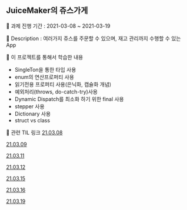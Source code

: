 ## JuiceMaker의 쥬스가게

📅 과제 진행 기간 : 2021-03-08 ~ 2021-03-19

📕 Description : 여러가지 쥬스를 주문할 수 있으며, 재고 관리까지 수행할 수 있는 App

📗 이 프로젝트를 통해서 학습한 내용

- SingleTon을 통한 타입 사용
- enum의 연산프로퍼티 사용
- 읽기전용 프로퍼티 사용(은닉화, 캡슐화 개념)
- 예외처리(throws, do-catch-try)사용
- Dynamic Dispatch를 최소화 하기 위한 final 사용
- stepper 사용
- Dictionary 사용
- struct vs class

🔑 관련 TIL 링크
[21.03.08](https://velog.io/@leeyoungwoozz/TIL-2021.03.09-Mon)

[21.03.09](https://velog.io/@leeyoungwoozz/TIL-2021.03.10-Wed)

[21.03.11](https://velog.io/@leeyoungwoozz/TIL-2021.03.11-Thu)

[21.03.12](https://velog.io/@leeyoungwoozz/TIL-2021.03.14-Fri)

[21.03.15](https://velog.io/@leeyoungwoozz/TIL-2021.03.15-Mon)

[21.03.16](https://velog.io/@leeyoungwoozz/TIL-2021.03.16-Tue)

[21.03.19](https://velog.io/@leeyoungwoozz/TIL-2021.03.19-Fri)
